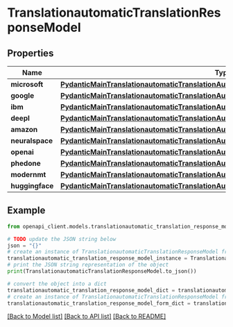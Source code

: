 # TranslationautomaticTranslationResponseModel


## Properties

Name | Type | Description | Notes
------------ | ------------- | ------------- | -------------
**microsoft** | [**PydanticMainTranslationautomaticTranslationAutomaticTranslationDataClass94559368321536**](PydanticMainTranslationautomaticTranslationAutomaticTranslationDataClass94559368321536.md) |  | [optional] 
**google** | [**PydanticMainTranslationautomaticTranslationAutomaticTranslationDataClass94559370100864**](PydanticMainTranslationautomaticTranslationAutomaticTranslationDataClass94559370100864.md) |  | [optional] 
**ibm** | [**PydanticMainTranslationautomaticTranslationAutomaticTranslationDataClass94559370120800**](PydanticMainTranslationautomaticTranslationAutomaticTranslationDataClass94559370120800.md) |  | [optional] 
**deepl** | [**PydanticMainTranslationautomaticTranslationAutomaticTranslationDataClass94559370121744**](PydanticMainTranslationautomaticTranslationAutomaticTranslationDataClass94559370121744.md) |  | [optional] 
**amazon** | [**PydanticMainTranslationautomaticTranslationAutomaticTranslationDataClass94559370122688**](PydanticMainTranslationautomaticTranslationAutomaticTranslationDataClass94559370122688.md) |  | [optional] 
**neuralspace** | [**PydanticMainTranslationautomaticTranslationAutomaticTranslationDataClass94559370125504**](PydanticMainTranslationautomaticTranslationAutomaticTranslationDataClass94559370125504.md) |  | [optional] 
**openai** | [**PydanticMainTranslationautomaticTranslationAutomaticTranslationDataClass94559370126448**](PydanticMainTranslationautomaticTranslationAutomaticTranslationDataClass94559370126448.md) |  | [optional] 
**phedone** | [**PydanticMainTranslationautomaticTranslationAutomaticTranslationDataClass94559370127392**](PydanticMainTranslationautomaticTranslationAutomaticTranslationDataClass94559370127392.md) |  | [optional] 
**modernmt** | [**PydanticMainTranslationautomaticTranslationAutomaticTranslationDataClass94559370130752**](PydanticMainTranslationautomaticTranslationAutomaticTranslationDataClass94559370130752.md) |  | [optional] 
**huggingface** | [**PydanticMainTranslationautomaticTranslationAutomaticTranslationDataClass94559370131696**](PydanticMainTranslationautomaticTranslationAutomaticTranslationDataClass94559370131696.md) |  | [optional] 

## Example

```python
from openapi_client.models.translationautomatic_translation_response_model import TranslationautomaticTranslationResponseModel

# TODO update the JSON string below
json = "{}"
# create an instance of TranslationautomaticTranslationResponseModel from a JSON string
translationautomatic_translation_response_model_instance = TranslationautomaticTranslationResponseModel.from_json(json)
# print the JSON string representation of the object
print(TranslationautomaticTranslationResponseModel.to_json())

# convert the object into a dict
translationautomatic_translation_response_model_dict = translationautomatic_translation_response_model_instance.to_dict()
# create an instance of TranslationautomaticTranslationResponseModel from a dict
translationautomatic_translation_response_model_form_dict = translationautomatic_translation_response_model.from_dict(translationautomatic_translation_response_model_dict)
```
[[Back to Model list]](../README.md#documentation-for-models) [[Back to API list]](../README.md#documentation-for-api-endpoints) [[Back to README]](../README.md)


